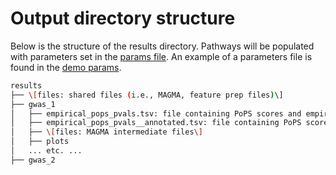 
# Output directory structure

Below is the structure of the results directory. Pathways will be populated with parameters set in the [params file](../config_analysis.yml). An example of a parameters file is found in the [demo params](../demo/config_analysis.yml).

```bash
results
├── \[files: shared files (i.e., MAGMA, feature prep files)\]
├── gwas_1
│   ├── empirical_pops_pvals.tsv: file containing PoPS scores and empirical p-values
│   ├── empirical_pops_pvals__annotated.tsv: file containing PoPS scores, empirical p-values, and gene information
│   ├── \[files: MAGMA intermediate files\]
│   ├── plots
│   ... etc. ...
├── gwas_2
```
